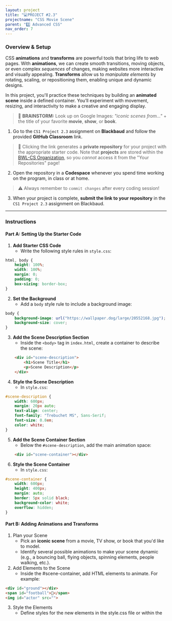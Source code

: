 ```yaml
---
layout: project
title: "💻PROJECT #2.3"
projectname: "CSS Movie Scene"
parent: "2️⃣ Advanced CSS"
nav_order: 7
---
```



### Overview & Setup

CSS **animations** and **transforms** are powerful tools that bring life to web pages. With **animations**, we can create smooth transitions, moving objects, or even complex _sequences_ of changes, making websites more interactive and visually appealing. **Transforms** allow us to _manipulate elements_ by rotating, scaling, or repositioning them, enabling unique and dynamic designs.

In this project, you'll practice these techniques by building an **animated scene** inside a defined container. You’ll experiment with movement, resizing, and interactivity to make a creative and engaging display. 

> 🧠 **BRAINSTORM:** Look up on Google Images: _"iconic scenes from..."_ + the title of your favorite **movie**, **show**, or **book**. 

<div class="setup" markdown="block">

1. Go to the `CS1 Project 2.3` assignment on **Blackbaud** and follow the provided **GitHub Classroom** link.
  > 📁 Clicking the link generates a **private repository** for your project with the appropriate starter code. Note that **projects** are stored within the [BWL-CS Organization](https://github.com/BWL-CS), so you _cannot_ access it from the "Your Repositories" page!
2. Open the repository in a **Codespace** whenever you spend time working on the program, in class or at home. 
  > ⚠️ Always remember to `commit changes` after every coding session!
3. When your project is complete, **submit the link to your repository** in the `CS1 Project 2.3` assignment on Blackbaud.

</div>

--- 

### Instructions

#### Part A: Setting Up the Starter Code

<div class="task" markdown="block">
  
1. **Add Starter CSS Code**
    * Write the following style rules in `style.css`:
```css
html, body {
    height: 100%;
    width: 100%;
    margin: 0;
    padding: 0;
    box-sizing: border-box;
}
```
2. **Set the Background**
    * Add a `body` style rule to include a background image:
```css
body {
    background-image: url("https://wallpaper.dog/large/20552168.jpg");
    background-size: cover;
}
```
3. **Add the Scene Description Section**
    * Inside the `<body>` tag in `index.html`, create a container to describe the scene:
```html
    <div id="scene-description">
        <h1>Scene Title</h1>
        <p>Scene Description</p>
    </div>
```
4. **Style the Scene Description**
    * In `style.css`:
```css
#scene-description {
    width: 600px;
    margin: 20px auto;
    text-align: center;
    font-family: "Trebuchet MS", Sans-Serif;
    font-size: 0.8em;
    color: white;
}
```
5. **Add the Scene Container Section**
    * Below the `#scene-description`, add the main animation space:
```html
    <div id="scene-container"></div>
```
6. **Style the Scene Container**
    * In `style.css`:
```css
#scene-container {
    width: 600px;
    height: 400px;
    margin: auto;
    border: 5px solid black;
    background-color: white;
    overflow: hidden;
}
```

</div>

#### Part B: Adding Animations and Transforms

<div class="task" markdown="block">

1. Plan your Scene
    * Pick an **iconic scene** from a movie, TV show, or book that you'd like to model.
    * Identify several possible animations to make your scene dynamic (e.g., a bouncing ball, flying objects, spinning elements, people walking, etc.).
2. Add Elements to the Scene
    * Inside the #scene-container, add HTML elements to animate. For example:
```html
<div id="ground"></div>
<span id="football">🏈</span>
<img id="actor" src="">
````
3. Style the Elements
    * Define styles for the new elements in the style.css file or within the <style> tag. Example:
css
Copy code
.object {
    width: 50px;
    height: 50px;
    background-color: red;
    border-radius: 50%;
    position: absolute;
    top: 50%;
    left: 50%;
    transform: translate(-50%, -50%);
}
4. Add CSS Animations

Use the @keyframes rule to define animations. Example:
css
Copy code
@keyframes bounce {
    0%, 100% {
        top: 50%;
    }
    50% {
        top: 10%;
    }
}

.object {
    animation: bounce 2s infinite;
}
5. Experiment with Transforms

Use transform properties like rotate, scale, and translate to enhance animations:
css
Copy code
.object {
    transform: scale(1);
    animation: bounce 2s infinite, spin 4s linear infinite;
}

@keyframes spin {
    0% {
        transform: rotate(0deg);
    }
    100% {
        transform: rotate(360deg);
    }
}

6. Test and Adjust
    * Ensure the animations are smooth and work well together. Adjust durations, delays, and easing functions as needed.

</div> 

--- 

### Minimum Requirement Checklist

- _HTML Content:_
  - [ ] Include at least **6 HTML elements** inside the `#scene-container` with distinct classes or ids, using the appropriate tags (e.g., `<div>`, `<p>`, `<span>`, `<img>`).
- _CSS Base Styles:_
  - [ ] Style all elements to fit your **theme** (e.g., colors, sizes, positioning).
- _CSS Animations:_
  - [ ] Define at least 2 distinct `@keyframes` **animation sequences**. One of these must have _more than 2 points_ in the animation sequence (e.g. `0%`, `50%`, `100%` rather than just `from` and `to`).
  - [ ] In a selector for the **element** to be animated, specify the relevant **animation** **properties** (e.g., `animation-name`, `animation-duration`, `animation-timing-function`, `animation-delay`).
- _CSS Transforms:_
  - [ ] Apply at least 4 different `transform` functions (e.g., `rotate`, `scale`, `translate`).
- _CSS Positioning:_
  - [ ] Use at least 2 different **positioning techniques** (e.g., `absolute`, `relative`, or `fixed`).
- _CSS Customization:_
  - [ ] Adjust the `background` of the movie scene, or `border` styles for visual appeal.
  - [ ] Ensure that the final product of your movie scene looks **cohesive**.

#### Bonus Features
- Include an **interactive** effect (e.g., `:hover` pseudo-class selector with a `transition` property).
  - See [W3Schools - Transitions](https://www.w3schools.com/css/css3_transitions.asp) and [W3Schools - Pseudoclasses](https://www.w3schools.com/css/css_pseudo_classes.asp)
- Use CSS **variables** for repeated values.
  - See [W3Schools - Variables](https://www.w3schools.com/css/css3_variables.asp) 
- Create a "start" `button` that triggers animations using a class toggle (requires some `JavaScript`).
- Experiment with CSS `clip-path` or `filter` for advanced effects.

{:.highlight}
**RESOURCES:** While working on this project or attempting the bonus features, you are encouraged to look up any CSS `properties` on Google or [📖 W3Schools](https://www.w3schools.com/css/), review our [📓 Unit 1 Notes](https://coderina.dev/webdocs/unit01) or [📓 Unit 2 Notes](https://coderina.dev/webdocs/unit02), and make use of the helpful [🎨 SheCodes CSS Tools](https://generators.shecodes.io/). 


